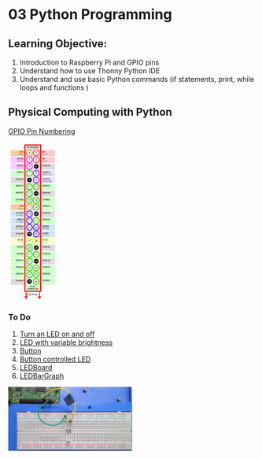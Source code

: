# 03 Python Programming

## Learning Objective: 
1. Introduction to Raspberry Pi and GPIO pins
2. Understand how to use Thonny Python IDE 
3. Understand and use basic Python commands (if statements, print, while loops and functions )

## Physical Computing with Python

[GPIO Pin Numbering](https://gpiozero.readthedocs.io/en/stable/recipes.html#pin-numbering)

<img src="GPIO-Pins.png" width="20%" height="20%">

### To Do
1. [Turn an LED on and off](https://gpiozero.readthedocs.io/en/stable/recipes.html#led)
2. [LED with variable brightness](https://gpiozero.readthedocs.io/en/stable/recipes.html#led-with-variable-brightness)
3. [Button](https://gpiozero.readthedocs.io/en/stable/recipes.html#button)
4. [Button controlled LED](https://gpiozero.readthedocs.io/en/stable/recipes.html#button-controlled-led)
5. [LEDBoard](https://gpiozero.readthedocs.io/en/stable/recipes.html#ledboard)
6. [LEDBarGraph](https://gpiozero.readthedocs.io/en/stable/recipes.html#ledbargraph)



<img src="2021-06-29-213058.jpg" width="50%" height="50%">

